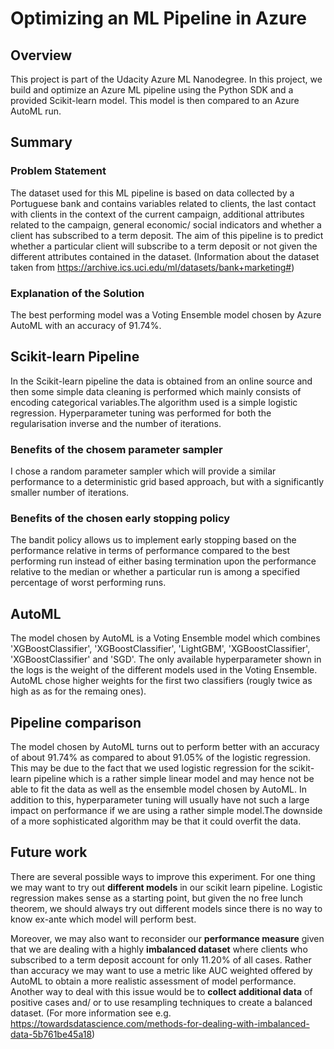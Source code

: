 # Optimizing an ML Pipeline in Azure

## Overview
This project is part of the Udacity Azure ML Nanodegree.
In this project, we build and optimize an Azure ML pipeline using the Python SDK and a provided Scikit-learn model.
This model is then compared to an Azure AutoML run.

## Summary
### Problem Statement
The dataset used for this ML pipeline is based on data collected by a Portuguese bank and contains variables related to clients, the last contact with
clients in the context of the current campaign, additional attributes related to the campaign, general economic/ social indicators and whether a client
has subscribed to a term deposit. The aim of this pipeline is to predict whether a particular client will subscribe to a term deposit or not given the
different attributes contained in the dataset. (Information about the dataset taken from https://archive.ics.uci.edu/ml/datasets/bank+marketing#)
### Explanation of the Solution
The best performing model was a Voting Ensemble model chosen by Azure AutoML with an accuracy of 91.74%.


## Scikit-learn Pipeline
In the Scikit-learn pipeline the data is obtained from an online source and then some simple data cleaning is performed which mainly consists of
encoding categorical variables.The algorithm used is a simple logistic regression. Hyperparameter tuning was performed for both the regularisation
inverse and the number of iterations.

### Benefits of the chosem parameter sampler
I chose a random parameter sampler which will provide a similar performance to a deterministic grid based approach, but with a significantly
smaller number of iterations.

### Benefits of the chosen early stopping policy
The bandit policy allows us to implement early stopping based on the performance relative in terms of performance compared to the best performing run
instead of either basing termination upon the performance relative to the median or whether a particular run is among a specified percentage
of worst performing runs. 

## AutoML
The model chosen by AutoML is a Voting Ensemble model which combines 'XGBoostClassifier', 'XGBoostClassifier', 'LightGBM', 'XGBoostClassifier', 'XGBoostClassifier' and 'SGD'.
The only available hyperparameter shown in the logs is the weight of the different models used in the Voting Ensemble. AutoML chose higher weights for the first two classifiers
(rougly twice as high as as for the remaing ones).


## Pipeline comparison
The model chosen by AutoML turns out to perform better with an accuracy of about 91.74% as compared to about 91.05% of the logistic regression. This may be due to the fact that we used logistic regression for the scikit-learn pipeline which is a rather simple linear model and may hence not be able to fit the data as well as the ensemble model chosen by AutoML. In addition to this, hyperparameter tuning
will usually have not such a large impact on performance if we are using a rather simple model.The downside of a more sophisticated algorithm may be that
it could overfit the data.

## Future work
There are several possible ways to improve this experiment. For one thing we may want to try out **different models** in our scikit learn
pipeline. Logistic regression makes sense as a starting point, but given the no free lunch theorem, we should always try out different
models since there is no way to know ex-ante which model will perform best. 

Moreover, we may also want to reconsider our **performance measure** given that we are dealing with a highly **imbalanced dataset** where clients who subscribed to a term deposit account for only 11.20% of all cases. Rather than accuracy we may want to use a metric like AUC weighted offered by AutoML to obtain a more realistic assessment of model performance. Another way to deal with this issue would be to **collect
additional data** of positive cases and/ or to use resampling techniques to create a balanced dataset. (For more information see e.g. https://towardsdatascience.com/methods-for-dealing-with-imbalanced-data-5b761be45a18)
